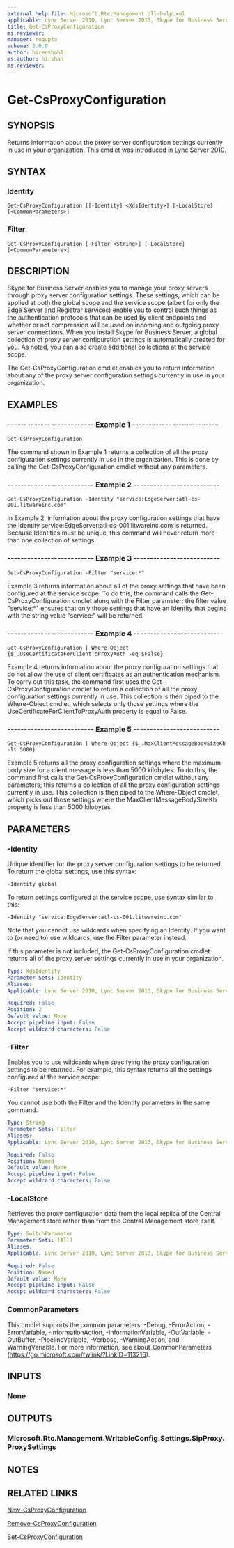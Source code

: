 ```yaml
---
external help file: Microsoft.Rtc.Management.dll-help.xml
applicable: Lync Server 2010, Lync Server 2013, Skype for Business Server 2015, Skype for Business Server 2019
title: Get-CsProxyConfiguration
ms.reviewer: 
manager: rogupta
schema: 2.0.0
author: hirenshah1
ms.author: hirshah
ms.reviewer:
---
```


# Get-CsProxyConfiguration

## SYNOPSIS
Returns information about the proxy server configuration settings currently in use in your organization.
This cmdlet was introduced in Lync Server 2010.


## SYNTAX

### Identity
```
Get-CsProxyConfiguration [[-Identity] <XdsIdentity>] [-LocalStore] [<CommonParameters>]
```

### Filter
```
Get-CsProxyConfiguration [-Filter <String>] [-LocalStore] [<CommonParameters>]
```

## DESCRIPTION
Skype for Business Server enables you to manage your proxy servers through proxy server configuration settings.
These settings, which can be applied at both the global scope and the service scope (albeit for only the Edge Server and Registrar services) enable you to control such things as the authentication protocols that can be used by client endpoints and whether or not compression will be used on incoming and outgoing proxy server connections.
When you install Skype for Business Server, a global collection of proxy server configuration settings is automatically created for you.
As noted, you can also create additional collections at the service scope.

The Get-CsProxyConfiguration cmdlet enables you to return information about any of the proxy server configuration settings currently in use in your organization.


## EXAMPLES

### -------------------------- Example 1 --------------------------
```
Get-CsProxyConfiguration
```

The command shown in Example 1 returns a collection of all the proxy configuration settings currently in use in the organization.
This is done by calling the Get-CsProxyConfiguration cmdlet without any parameters.

### -------------------------- Example 2 --------------------------
```
Get-CsProxyConfiguration -Identity "service:EdgeServer:atl-cs-001.litwareinc.com"
```

In Example 2, information about the proxy configuration settings that have the Identity service:EdgeServer:atl-cs-001.litwareinc.com is returned.
Because Identities must be unique, this command will never return more than one collection of settings.

### -------------------------- Example 3 --------------------------
```
Get-CsProxyConfiguration -Filter "service:*"
```

Example 3 returns information about all of the proxy settings that have been configured at the service scope.
To do this, the command calls the Get-CsProxyConfiguration cmdlet along with the Filter parameter; the filter value "service:*" ensures that only those settings that have an Identity that begins with the string value "service:" will be returned.

### -------------------------- Example 4 --------------------------
```
Get-CsProxyConfiguration | Where-Object {$_.UseCertificateForClientToProxyAuth -eq $False}
```

Example 4 returns information about the proxy configuration settings that do not allow the use of client certificates as an authentication mechanism.
To carry out this task, the command first uses the Get-CsProxyConfiguration cmdlet to return a collection of all the proxy configuration settings currently in use.
This collection is then piped to the Where-Object cmdlet, which selects only those settings where the UseCertificateForClientToProxyAuth property is equal to False.

### -------------------------- Example 5 --------------------------
```
Get-CsProxyConfiguration | Where-Object {$_.MaxClientMessageBodySizeKb -lt 5000}
```

Example 5 returns all the proxy configuration settings where the maximum body size for a client message is less than 5000 kilobytes.
To do this, the command first calls the Get-CsProxyConfiguration cmdlet without any parameters; this returns a collection of all the proxy configuration settings currently in use.
This collection is then piped to the Where-Object cmdlet, which picks out those settings where the MaxClientMessageBodySizeKb property is less than 5000 kilobytes.


## PARAMETERS

### -Identity
Unique identifier for the proxy server configuration settings to be returned.
To return the global settings, use this syntax:

`-Identity global`

To return settings configured at the service scope, use syntax similar to this:

`-Identity "service:EdgeServer:atl-cs-001.litwareinc.com"`

Note that you cannot use wildcards when specifying an Identity.
If you want to (or need to) use wildcards, use the Filter parameter instead.

If this parameter is not included, the Get-CsProxyConfiguration cmdlet returns all of the proxy server settings currently in use in your organization.

```yaml
Type: XdsIdentity
Parameter Sets: Identity
Aliases: 
Applicable: Lync Server 2010, Lync Server 2013, Skype for Business Server 2015, Skype for Business Server 2019

Required: False
Position: 2
Default value: None
Accept pipeline input: False
Accept wildcard characters: False
```

### -Filter
Enables you to use wildcards when specifying the proxy configuration settings to be returned.
For example, this syntax returns all the settings configured at the service scope:

`-Filter "service:*"`

You cannot use both the Filter and the Identity parameters in the same command.

```yaml
Type: String
Parameter Sets: Filter
Aliases: 
Applicable: Lync Server 2010, Lync Server 2013, Skype for Business Server 2015, Skype for Business Server 2019

Required: False
Position: Named
Default value: None
Accept pipeline input: False
Accept wildcard characters: False
```

### -LocalStore
Retrieves the proxy configuration data from the local replica of the Central Management store rather than from the Central Management store itself.

```yaml
Type: SwitchParameter
Parameter Sets: (All)
Aliases: 
Applicable: Lync Server 2010, Lync Server 2013, Skype for Business Server 2015, Skype for Business Server 2019

Required: False
Position: Named
Default value: None
Accept pipeline input: False
Accept wildcard characters: False
```

### CommonParameters
This cmdlet supports the common parameters: -Debug, -ErrorAction, -ErrorVariable, -InformationAction, -InformationVariable, -OutVariable, -OutBuffer, -PipelineVariable, -Verbose, -WarningAction, and -WarningVariable. For more information, see about_CommonParameters (https://go.microsoft.com/fwlink/?LinkID=113216).

## INPUTS

### None


## OUTPUTS

### Microsoft.Rtc.Management.WritableConfig.Settings.SipProxy.ProxySettings


## NOTES


## RELATED LINKS

[New-CsProxyConfiguration](New-CsProxyConfiguration.md)

[Remove-CsProxyConfiguration](Remove-CsProxyConfiguration.md)

[Set-CsProxyConfiguration](Set-CsProxyConfiguration.md)


